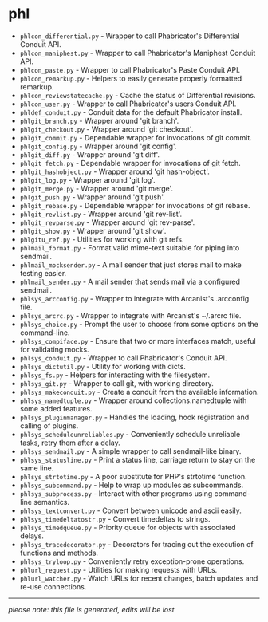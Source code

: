 # phl
* `phlcon_differential.py` -
Wrapper to call Phabricator's Differential Conduit API.
* `phlcon_maniphest.py` -
Wrapper to call Phabricator's Maniphest Conduit API.
* `phlcon_paste.py` -
Wrapper to call Phabricator's Paste Conduit API.
* `phlcon_remarkup.py` -
Helpers to easily generate properly formatted remarkup.
* `phlcon_reviewstatecache.py` -
Cache the status of Differential revisions.
* `phlcon_user.py` -
Wrapper to call Phabricator's users Conduit API.
* `phldef_conduit.py` -
Conduit data for the default Phabricator install.
* `phlgit_branch.py` -
Wrapper around 'git branch'.
* `phlgit_checkout.py` -
Wrapper around 'git checkout'.
* `phlgit_commit.py` -
Dependable wrapper for invocations of git commit.
* `phlgit_config.py` -
Wrapper around 'git config'.
* `phlgit_diff.py` -
Wrapper around 'git diff'.
* `phlgit_fetch.py` -
Dependable wrapper for invocations of git fetch.
* `phlgit_hashobject.py` -
Wrapper around 'git hash-object'.
* `phlgit_log.py` -
Wrapper around 'git log'.
* `phlgit_merge.py` -
Wrapper around 'git merge'.
* `phlgit_push.py` -
Wrapper around 'git push'.
* `phlgit_rebase.py` -
Dependable wrapper for invocations of git rebase.
* `phlgit_revlist.py` -
Wrapper around 'git rev-list'.
* `phlgit_revparse.py` -
Wrapper around 'git rev-parse'.
* `phlgit_show.py` -
Wrapper around 'git show'.
* `phlgitu_ref.py` -
Utilities for working with git refs.
* `phlmail_format.py` -
Format valid mime-text suitable for piping into sendmail.
* `phlmail_mocksender.py` -
A mail sender that just stores mail to make testing easier.
* `phlmail_sender.py` -
A mail sender that sends mail via a configured sendmail.
* `phlsys_arcconfig.py` -
Wrapper to integrate with Arcanist's .arcconfig file.
* `phlsys_arcrc.py` -
Wrapper to integrate with Arcanist's ~/.arcrc file.
* `phlsys_choice.py` -
Prompt the user to choose from some options on the command-line.
* `phlsys_compiface.py` -
Ensure that two or more interfaces match, useful for validating mocks.
* `phlsys_conduit.py` -
Wrapper to call Phabricator's Conduit API.
* `phlsys_dictutil.py` -
Utility for working with dicts.
* `phlsys_fs.py` -
Helpers for interacting with the filesystem.
* `phlsys_git.py` -
Wrapper to call git, with working directory.
* `phlsys_makeconduit.py` -
Create a conduit from the available information.
* `phlsys_namedtuple.py` -
Wrapper around collections.namedtuple with some added features.
* `phlsys_pluginmanager.py` -
Handles the loading, hook registration and calling of plugins.
* `phlsys_scheduleunreliables.py` -
Conveniently schedule unreliable tasks, retry them after a delay.
* `phlsys_sendmail.py` -
A simple wrapper to call sendmail-like binary.
* `phlsys_statusline.py` -
Print a status line, carriage return to stay on the same line.
* `phlsys_strtotime.py` -
A poor substitute for PHP's strtotime function.
* `phlsys_subcommand.py` -
Help to wrap up modules as subcommands.
* `phlsys_subprocess.py` -
Interact with other programs using command-line semantics.
* `phlsys_textconvert.py` -
Convert between unicode and ascii easily.
* `phlsys_timedeltatostr.py` -
Convert timedeltas to strings.
* `phlsys_timedqueue.py` -
Priority queue for objects with associated delays.
* `phlsys_tracedecorator.py` -
Decorators for tracing out the execution of functions and methods.
* `phlsys_tryloop.py` -
Conveniently retry exception-prone operations.
* `phlurl_request.py` -
Utilities for making requests with URLs.
* `phlurl_watcher.py` -
Watch URLs for recent changes, batch updates and re-use connections.

-----
*please note: this file is generated, edits will be lost*
